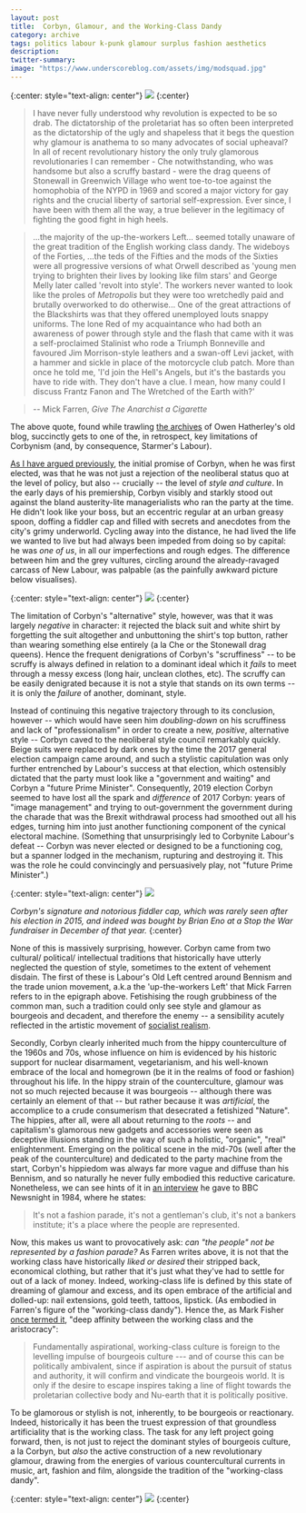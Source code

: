 ```yaml
---
layout: post
title:  Corbyn, Glamour, and the Working-Class Dandy
category: archive
tags: politics labour k-punk glamour surplus fashion aesthetics
description:
twitter-summary:
image: "https://www.underscoreblog.com/assets/img/modsquad.jpg"
---
```


{:center: style="text-align: center"}
![](https://www.underscoreblog.com/assets/img/modsquad.jpg)
{:center}

>I have never fully understood why revolution is expected to be so drab. The dictatorship of the proletariat has so often been interpreted as the dictatorship of the ugly and shapeless that it begs the question why glamour is anathema to so many advocates of social upheaval? In all of recent revolutionary history the only truly glamorous revolutionaries I can remember - Che notwithstanding, who was handsome but also a scruffy bastard - were the drag queens of Stonewall in Greenwich Village who went toe-to-toe against the homophobia of the NYPD in 1969 and scored a major victory for gay rights and the crucial liberty of sartorial self-expression. Ever since, I have been with them all the way, a true believer in the legitimacy of fighting the good fight in high heels.

>...the majority of the up-the-workers Left... seemed totally unaware of the great tradition of the English working class dandy. The wideboys of the Forties, ...the teds of the Fifties and the mods of the Sixties were all progressive versions of what Orwell described as 'young men trying to brighten their lives by looking like film stars' and George Melly later called 'revolt into style'. The workers never wanted to look like the proles of *Metropolis* but they were too wretchedly paid and brutally overworked to do otherwise... One of the great attractions of the Blackshirts was that they offered unemployed louts snappy uniforms. The lone Red of my acquaintance who had both an awareness of power through style and the flash that came with it was a self-proclaimed Stalinist who rode a Triumph Bonneville and favoured Jim Morrison-style leathers and a swan-off Levi jacket, with a hammer and sickle in place of the motorcycle club patch. More than once he told me, 'I'd join the Hell's Angels, but it's the bastards you have to ride with. They don't have a clue. I mean, how many could I discuss Frantz Fanon and The Wretched of the Earth with?'

>-- Mick Farren, *Give The Anarchist a Cigarette*

The above quote, found while trawling [the archives](http://nastybrutalistandshort.blogspot.com/2006/05) of Owen Hatherley's old blog, succinctly gets to one of the, in retrospect, key limitations of Corbynism (and, by consequence, Starmer's Labour).

[As I have argued previously](https://www.underscoreblog.com/archive/2020/03/21/pop-communism-labour.html), the initial promise of Corbyn, when he was first elected, was that he was not just a rejection of the neoliberal status quo at the level of policy, but also -- crucially -- the level of *style and culture*. In the early days of his premiership, Corbyn visibly and starkly stood out against the bland austerity-lite managerialists who ran the party at the time. He didn't look like your boss, but an eccentric regular at an urban greasy spoon, doffing a fiddler cap and filled with secrets and anecdotes from the city's grimy underworld. Cycling away into the distance, he had lived the life we wanted to live but had always been impeded from doing so by capital: he was *one of us*, in all our imperfections and rough edges. The difference between him and the grey vultures, circling around the already-ravaged carcass of New Labour, was palpable (as the painfully awkward picture below visualises).

{:center: style="text-align: center"}
![](https://www.underscoreblog.com/assets/img/corb1.jpg)
{:center}

The limitation of Corbyn's "alternative" style, however, was that it was largely *negative* in character: it rejected the black suit and white shirt by forgetting the suit altogether and unbuttoning the shirt's top button, rather than wearing something else entirely (a la Che or the Stonewall drag queens). Hence the frequent denigrations of Corbyn's "scruffiness" -- to be scruffy is always defined in relation to a dominant ideal which it *fails* to meet through a messy excess (long hair, unclean clothes, etc). The scruffy can be easily denigrated because it is not a style that stands on its own terms -- it is only the *failure* of another, dominant, style.

Instead of continuing this negative trajectory through to its conclusion, however -- which would have seen him *doubling-down* on his scruffiness and lack of "professionalism" in order to create a new, *positive*, alternative style -- Corbyn caved to the neoliberal style council remarkably quickly. Beige suits were replaced by dark ones by the time the 2017 general election campaign came around, and such a stylistic capitulation was only further entrenched by Labour's success at that election, which ostensibly dictated that the party must look like a "government and waiting" and Corbyn a "future Prime Minister". Consequently, 2019 election Corbyn seemed to have lost all the spark and *difference* of 2017 Corbyn: years of "image management" and trying to out-government the government during the charade that was the Brexit withdrawal process had smoothed out all his edges, turning him into just another functioning component of the cynical electoral machine. (Something that unsurprisingly led to Corbynite Labour's defeat -- Corbyn was never elected or designed to be a functioning cog, but a spanner lodged in the mechanism, rupturing and destroying it. This was the role he could convincingly and persuasively play, not "future Prime Minister".)
<!--description-->

{:center: style="text-align: center"}
![](https://www.underscoreblog.com/assets/img/corb2.jpg)

*Corbyn's signature and notorious fiddler cap, which was rarely seen after his election in 2015, and indeed was bought by Brian Eno at a Stop the War fundraiser in December of that year.*
{:center}

None of this is massively surprising, however. Corbyn came from two cultural/ political/ intellectual traditions that historically have utterly neglected the question of style, sometimes to the extent of vehement disdain. The first of these is Labour's Old Left centred around Bennism and the trade union movement, a.k.a the 'up-the-workers Left' that Mick Farren refers to in the epigraph above. Fetishising the rough grubbiness of the common man, such a tradition could only see style and glamour as bourgeois and decadent, and therefore the enemy -- a sensibility acutely reflected in the artistic movement of [socialist realism](https://en.wikipedia.org/wiki/Socialist_realism).

Secondly, Corbyn clearly inherited much from the hippy counterculture of the 1960s and 70s, whose influence on him is evidenced by his historic support for nuclear disarmament, vegetarianism, and his well-known embrace of the local and homegrown (be it in the realms of food or fashion) throughout his life. In the hippy strain of the counterculture, glamour was not so much rejected because it was bourgeois -- although there was certainly an element of that -- but rather because it was *artificial*, the accomplice to a crude consumerism that desecrated a fetishized "Nature". The hippies, after all, were all about returning to the *roots* -- and capitalism's glamorous new gadgets and accessories were seen as deceptive illusions standing in the way of such a holistic, "organic", "real" enlightenment. Emerging on the political scene in the mid-70s (well after the peak of the counterculture) and dedicated to the party machine from the start, Corbyn's hippiedom was always far more vague and diffuse than his Bennism, and so naturally he never fully embodied this reductive caricature. Nonetheless, we can see hints of it in [an interview](https://www.youtube.com/embed/wZsYvkTw4Rg) he gave to BBC Newsnight in 1984, where he states:

>It's not a fashion parade, it's not a gentleman's club, it's not a bankers institute; it's a place where the people are represented.

Now, this makes us want to provocatively ask: *can "the people" not be represented by a fashion parade?* As Farren writes above, it is not that the working class have historically *liked or desired* their stripped back, economical clothing, but rather that it's just what they've had to settle for out of a lack of money. Indeed, working-class life is defined by this state of dreaming of glamour and excess, and its open embrace of the artificial and dolled-up: nail extensions, gold teeth, tattoos, lipstick. (As embodied in Farren's figure of the "working-class dandy"). Hence the, as Mark Fisher [once termed it](http://k-punk.abstractdynamics.org/archives/004115.html), "deep affinity between the working class and the aristocracy":

>Fundamentally aspirational, working-class culture is foreign to the levelling impulse of bourgeois culture --- and of course this can be politically ambivalent, since if aspiration is about the pursuit of status and authority, it will confirm and vindicate the bourgeois world. It is only if the desire to escape inspires taking a line of flight towards the proletarian collective body and Nu-earth that it is politically positive.

To be glamorous or stylish is not, inherently, to be bourgeois or reactionary. Indeed, historically it has been the truest expression of that groundless artificiality that is the working class. The task for any left project going forward, then, is not just to reject the dominant styles of bourgeois culture, a la Corbyn, but *also* the active construction of a new revolutionary glamour, drawing from the energies of various countercultural currents in music, art, fashion and film, alongside the tradition of the "working-class dandy".

{:center: style="text-align: center"}
![](https://www.underscoreblog.com/assets/img/molokosing.jpg)
{:center}
